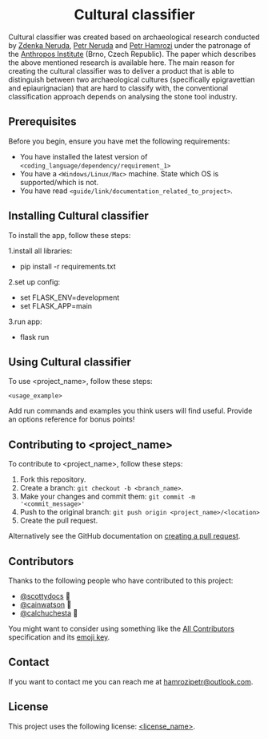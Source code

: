 <h1 align="center"> Cultural classifier </h1>

Cultural classifier was created based on archaeological research conducted by [Zdenka Neruda](https://www.researchgate.net/scientific-contributions/Zdenka-Nerudova-51407602), [Petr Neruda](https://www.researchgate.net/profile/Petr-Neruda) and [Petr Hamrozi](https://www.researchgate.net/profile/Petr-Hamrozi) under the patronage of the [Anthropos Institute](http://www.mzm.cz/en/anthropos-pavilion/) (Brno, Czech Republic). The paper which describes the above mentioned research is available here.
The main reason for creating the cultural classifier was to deliver a product that is able to distinguish between two archaeological cultures (specifically epigravettian and epiaurignacian) that are hard to classify with, the conventional classification approach depends on analysing the stone tool industry.

## Prerequisites

Before you begin, ensure you have met the following requirements:
<!--- These are just example requirements. Add, duplicate or remove as required --->
* You have installed the latest version of `<coding_language/dependency/requirement_1>`
* You have a `<Windows/Linux/Mac>` machine. State which OS is supported/which is not.
* You have read `<guide/link/documentation_related_to_project>`.

## Installing Cultural classifier

To install the app, follow these steps:

1.install all libraries:
* pip install -r requirements.txt

2.set up config:
* set FLASK_ENV=development
* set FLASK_APP=main

3.run app:
* flask run

## Using Cultural classifier

To use <project_name>, follow these steps:

```
<usage_example>
```

Add run commands and examples you think users will find useful. Provide an options reference for bonus points!

## Contributing to <project_name>
<!--- If your README is long or you have some specific process or steps you want contributors to follow, consider creating a separate CONTRIBUTING.md file--->
To contribute to <project_name>, follow these steps:

1. Fork this repository.
2. Create a branch: `git checkout -b <branch_name>`.
3. Make your changes and commit them: `git commit -m '<commit_message>'`
4. Push to the original branch: `git push origin <project_name>/<location>`
5. Create the pull request.

Alternatively see the GitHub documentation on [creating a pull request](https://help.github.com/en/github/collaborating-with-issues-and-pull-requests/creating-a-pull-request).

## Contributors

Thanks to the following people who have contributed to this project:

* [@scottydocs](https://github.com/scottydocs) 📖
* [@cainwatson](https://github.com/cainwatson) 🐛
* [@calchuchesta](https://github.com/calchuchesta) 🐛

You might want to consider using something like the [All Contributors](https://github.com/all-contributors/all-contributors) specification and its [emoji key](https://allcontributors.org/docs/en/emoji-key).

## Contact

If you want to contact me you can reach me at <hamrozipetr@outlook.com>.

## License
<!--- If you're not sure which open license to use see https://choosealicense.com/--->

This project uses the following license: [<license_name>](<link>).



